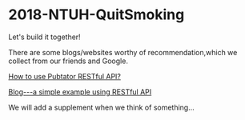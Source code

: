 # 2018-NTUH-QuitSmoking
Let's build it together!

There are some blogs/websites worthy of recommendation,which we collect from our friends and Google.

[How to use Pubtator RESTful API?](https://www.ncbi.nlm.nih.gov/CBBresearch/Lu/Demo/tmTools/curl.html#)

[Blog---a simple example using RESTful API ](http://limitimil.blogspot.com/2016/10/ncbi-text-mining.html)

We will add a supplement when we think of something...
